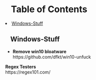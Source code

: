 
<h1><a id="content-table" class="anchor" href="#content-table" aria-hidden="true"><svg aria-hidden="true" class="octicon octicon-link" height="14" width="18" color="blue"></svg></a>Table of Contents</h1>


<li><a href="#Windows-Stuff">Windows-Stuff</a></li>



<h2><a id="Windows-Stuff" class="anchor" href="#Windows-Stuff" aria-hidden="true"><svg aria-hidden="true" class="octicon octicon-link" height="16" version="1.1" viewBox="0 0 16 16" width="16"></svg></a>Windows-Stuff</h2>
<ul>
<li><b>Remove win10 bloatware</b></br>
https://github.com/dfkt/win10-unfuck</li>
</ul>
<b>Regex Testers</b></br>
https://regex101.com/
